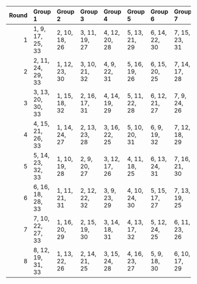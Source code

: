 |   Round | Group 1           | Group 2       | Group 3       | Group 4       | Group 5       | Group 6       | Group 7       | Group 8       |
|--------:|:------------------|:--------------|:--------------|:--------------|:--------------|:--------------|:--------------|:--------------|
|       1 | 1, 9, 17, 25, 33  | 2, 10, 18, 26 | 3, 11, 19, 27 | 4, 12, 20, 28 | 5, 13, 21, 29 | 6, 14, 22, 30 | 7, 15, 23, 31 | 8, 16, 24, 32 |
|       2 | 2, 11, 24, 29, 33 | 1, 12, 23, 30 | 3, 10, 21, 32 | 4, 9, 22, 31  | 5, 16, 19, 26 | 6, 15, 20, 25 | 7, 14, 17, 28 | 8, 13, 18, 27 |
|       3 | 3, 13, 20, 30, 33 | 1, 15, 18, 32 | 2, 16, 17, 31 | 4, 14, 19, 29 | 5, 11, 22, 28 | 6, 12, 21, 27 | 7, 9, 24, 26  | 8, 10, 23, 25 |
|       4 | 4, 15, 21, 26, 33 | 1, 14, 24, 27 | 2, 13, 23, 28 | 3, 16, 22, 25 | 5, 10, 20, 31 | 6, 9, 19, 32  | 7, 12, 18, 29 | 8, 11, 17, 30 |
|       5 | 5, 14, 23, 32, 33 | 1, 10, 19, 28 | 2, 9, 20, 27  | 3, 12, 17, 26 | 4, 11, 18, 25 | 6, 13, 24, 31 | 7, 16, 21, 30 | 8, 15, 22, 29 |
|       6 | 6, 16, 18, 28, 33 | 1, 11, 21, 31 | 2, 12, 22, 32 | 3, 9, 23, 29  | 4, 10, 24, 30 | 5, 15, 17, 27 | 7, 13, 19, 25 | 8, 14, 20, 26 |
|       7 | 7, 10, 22, 27, 33 | 1, 16, 20, 29 | 2, 15, 19, 30 | 3, 14, 18, 31 | 4, 13, 17, 32 | 5, 12, 24, 25 | 6, 11, 23, 26 | 8, 9, 21, 28  |
|       8 | 8, 12, 19, 31, 33 | 1, 13, 22, 26 | 2, 14, 21, 25 | 3, 15, 24, 28 | 4, 16, 23, 27 | 5, 9, 18, 30  | 6, 10, 17, 29 | 7, 11, 20, 32 |